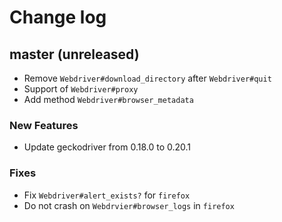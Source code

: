 # Change log

## master (unreleased)
* Remove `Webdriver#download_directory` after `Webdriver#quit`
* Support of `Webdriver#proxy`
* Add method `Webdriver#browser_metadata`

### New Features
* Update geckodriver from 0.18.0 to 0.20.1 

### Fixes
* Fix `Webdriver#alert_exists?` for `firefox`
* Do not crash on `Webdrvier#browser_logs` in `firefox`
